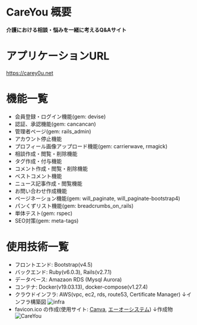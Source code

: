 # CareYou 概要

__介護における相談・悩みを一緒に考えるQ&Aサイト__

# アプリケーションURL

https://carey0u.net

# 機能一覧

- 会員登録・ログイン機能(gem: devise)
- 認証、承認機能(gem: cancancan)
- 管理者ページ(gem: rails_admin)
- アカウント停止機能
- プロフィール画像アップロード機能(gem: carrierwave, rmagick)
- 相談作成・閲覧・削除機能
- タグ作成・付与機能
- コメント作成・閲覧・削除機能
- ベストコメント機能
- ニュース記事作成・閲覧機能
- お問い合わせ作成機能
- ページネーション機能(gem: will_paginate, will_paginate-bootstrap4)
- パンくずリスト機能(gem: breadcrumbs_on_rails)
- 単体テスト(gem: rspec)
- SEO対策(gem: meta-tags)

# 使用技術一覧

- フロントエンド: Bootstrap(v4.5)
- バックエンド: Ruby(v6.0.3), Rails(v2.7.1)
- データベース: Amazaon RDS (Mysql Aurora)
- コンテナ: Docker(v19.03.13), docker-compose(v1.27.4)
- クラウドインフラ: AWS(vpc, ec2, rds, route53, Certificate Manager)
↓インフラ構築図
![infra](https://user-images.githubusercontent.com/68471488/99671374-4cbf8880-2ab5-11eb-9452-fe16e3332c21.jpg)
- favicon.ico の作成(使用サイト: [Canva](https://www.canva.com/), [エーオーシステム](https://ao-system.net/favicon/))
↓作成物
![CareYou](https://user-images.githubusercontent.com/68471488/99181158-0645f300-2770-11eb-9217-e1eebd3c4ef2.png)


